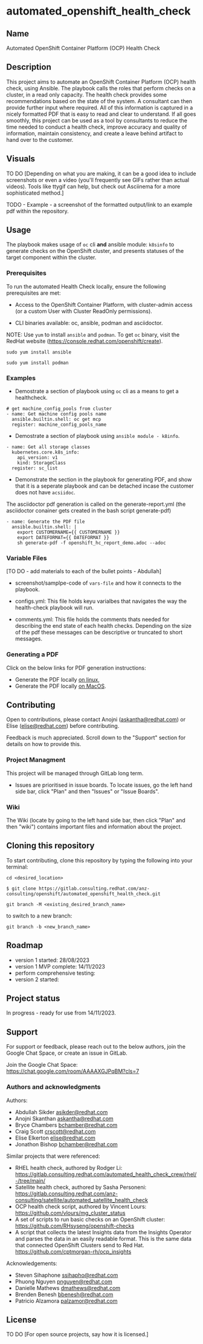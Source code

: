 # automated_openshift_health_check
## Name
Automated OpenShift Container Platform (OCP) Health Check

## Description
This project aims to automate an OpenShift Container Platform (OCP) health check, using Ansible.
The playbook calls the roles that perform checks on a cluster, in a read only capacity. The health check provides some recommendations based on the state of the system. A consultant can then provide further input where required. All of this information is captured in a nicely formatted PDF that is easy to read and clear to understand.
If all goes smoothly, this project can be used as a tool by consultants to reduce the time needed to conduct a health check, improve accuracy and quality of information, maintain consistency, and create a leave behind artifact to hand over to the customer. 

## Visuals
TO DO [Depending on what you are making, it can be a good idea to include screenshots or even a video (you'll frequently see GIFs rather than actual videos). Tools like ttygif can help, but check out Asciinema for a more sophisticated method.] 

TODO - Example - a screenshot of the formatted output/link to an example pdf within the repository. 

## Usage
The playbook makes usage of `oc` cli **and** ansible module: `k8sinfo` to generate checks on the OpenShift cluster, and presents statuses of the target component within the cluster. 

### Prerequisites

To run the automated Health Check locally, ensure the following prerequisites are met: 

 - Access to the OpenShift Container Platform, with cluster-admin access (or a custom User with Cluster ReadOnly permissions).

 - CLI binaries available: oc, ansible, podman and asciidoctor. 

NOTE: Use `yum` to install `ansible` and `podman`. To get `oc` binary, visit the RedHat website (https://console.redhat.com/openshift/create). 

`sudo yum install ansible`

`sudo yum install podman`

### Examples

- Demostrate a section of playbook using `oc` cli as a means to get a healthcheck. 
```
# get machine_config_pools from cluster
- name: Get machine config pools name
  ansible.builtin.shell: oc get mcp
  register: machine_config_pools_name
```

- Demostrate a section of playbook using `ansible module - k8info`.
```
- name: Get all storage classes
  kubernetes.core.k8s_info:
    api_version: v1
    kind: StorageClass
  register: sc_list
```

- Demonstrate the section in the playbook for generating PDF, and show that it is a seperate playbook and can be detached incase the customer does not have `acsiidoc`. 

The asciidoctor pdf generation is called on the generate-report.yml (the asciidoctor conainer gets created in the bash script generate-pdf)
```
- name: Generate the PDF file
  ansible.builtin.shell: |
    export CUSTOMERNAME={{ CUSTOMERNAME }}
    export DATEFORMAT={{ DATEFORMAT }}
    sh generate-pdf -f openshift_hc_report_demo.adoc --adoc
```

### Variable Files
[TO DO - add materials to each of the bullet points - Abdullah]
- screenshot/samplpe-code of `vars-file` and how it connects to the playbook.
  
- configs.yml: This file holds keyu varialbes that navigates the way the health-check playbook will run. 

- comments.yml: This file holds the comments thats needed for describing the end state of each health checks. Depending on the size of the pdf these messages can be descriptive or truncated to short messages. 



### Generating a PDF
Click on the below links for PDF generation instructions:
* Generate the PDF locally [on linux](README-linux.md#generate-your-cer),
* Generate the PDF locally [on MacOS](README-MacOS.md#generate-your-cer).

## Contributing
Open to contributions, please contact Anojni (askantha@redhat.com) or Elise (elise@redhat.com) before contributing.

Feedback is much appreciated. Scroll down to the "Support" section for details on how to provide this.

### Project Managment
This project will be managed through GitLab long term.
- Issues are prioritised in issue boards. To locate issues, go the left hand side bar, click "Plan" and then "Issues" or "Issue Boards".

### Wiki
The Wiki (locate by going to the left hand side bar, then click "Plan" and then "wiki") contains important files and information about the project.

## Cloning this repository
To start contributing, clone this repository by typing the following into your terminal:
```
cd <desired_location>

$ git clone https://gitlab.consulting.redhat.com/anz-consulting/openshift/automated_openshift_health_check.git

git branch -M <existing_desired_branch_name>
```
to switch to a new branch:
```
git branch -b <new_branch_name>
```

## Roadmap
- version 1 started: 28/08/2023
- version 1 MVP complete: 14/11/2023
- perform comprehensive testing:
- version 2 started:

## Project status
In progress - ready for use from 14/11/2023.

## Support
For support or feedback, please reach out to the below authors, join the Google Chat Space, or create an issue in GitLab.

Join the Google Chat Space: https://chat.google.com/room/AAAAXGJPqBM?cls=7

### Authors and acknowledgments
Authors:
- Abdullah Sikder asikder@redhat.com
- Anojni Skanthan askantha@redhat.com
- Bryce Chambers bchamber@redhat.com
- Craig Scott crscott@redhat.com
- Elise Elkerton elise@redhat.com
- Jonathon Bishop bchamber@redhat.com

Similar projects that were referenced:
- RHEL health check, authored by Rodger Li: https://gitlab.consulting.redhat.com/automated_health_check_crew/rhel/-/tree/main/
- Satellite health check, authored by Sasha Personeni: https://gitlab.consulting.redhat.com/anz-consulting/satellite/automated_satellite_health_check
- OCP health check script, authored by Vincent Lours: https://github.com/vlours/mg_cluster_status
- A set of scripts to run basic checks on an OpenShift cluster: https://github.com/RHsyseng/openshift-checks
- A script that collects the latest Insights data from the Insights Operator and parses the data in an easily readable format. This is the same data that connected OpenShift Clusters send to Red Hat. https://github.com/cptmorgan-rh/ocp_insights

Acknowledgements: 
- Steven Sihaphone ssihapho@redhat.com
- Phuong Nguyen pnguyen@redhat.com
- Danielle Mathews dmathews@redhat.com
- Brenden Benesh bbenesh@redhat.com
- Patricio Alzamora palzamor@redhat.com

## License
TO DO [For open source projects, say how it is licensed.]